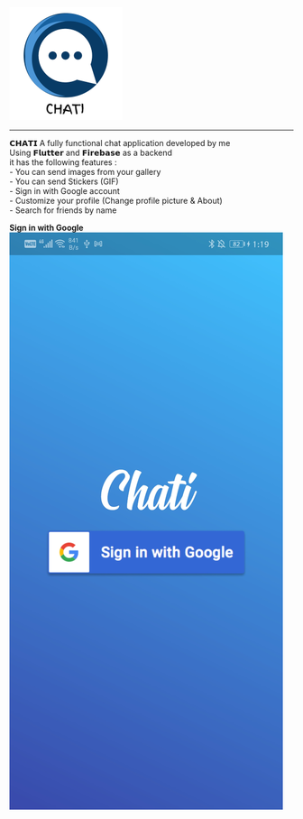 
<img src="ScreenShots/1.png" class="center">

<hr class="solid">

<p>
  𝗖𝗛𝗔𝗧𝗜 A fully functional chat application developed by me <br>
Using 𝗙𝗹𝘂𝘁𝘁𝗲𝗿 and 𝗙𝗶𝗿𝗲𝗯𝗮𝘀𝗲 as a backend <br>
it has the following features : <br> 
- You can send images from your gallery <br>
- You can send Stickers (GIF) <br>
- Sign in with Google account <br>
- Customize your profile (Change profile picture & About) <br>
- Search for friends by name <br>
  </p>

<b> Sign in with Google</b>
<img src="ScreenShots/Screenshot_20210131_011951_com.IhabTech.ChatiApp.jpg" class="center">
